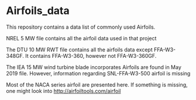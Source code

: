 # Airfoils_data
This repository contains a data list of commonly used Airfoils. 

NREL 5 MW file contains all the airfoil data used in that project

The DTU 10 MW RWT file contains all the airfoils data except FFA-W3-348GF. It contains FFA-W3-360, however not FFA-W3-360GF.

The IEA 15 MW wind turbine blade incorporates Airfoils are found in May 2019 file. However, information regarding SNL-FFA-W3-500 airfoil is missing

Most of the NACA series airfoil are presented here. If something is missing, one might look into http://airfoiltools.com/airfoil
